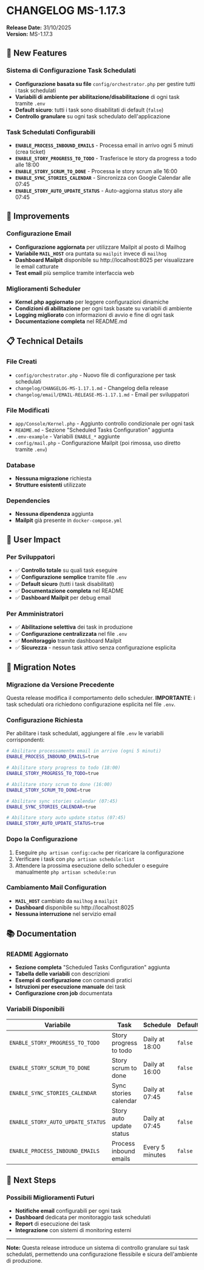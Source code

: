 # CHANGELOG MS-1.17.3

**Release Date:** 31/10/2025  
**Version:** MS-1.17.3

## 🚀 New Features

### Sistema di Configurazione Task Schedulati
- **Configurazione basata su file** `config/orchestrator.php` per gestire tutti i task schedulati
- **Variabili di ambiente per abilitazione/disabilitazione** di ogni task tramite `.env`
- **Default sicuro**: tutti i task sono disabilitati di default (`false`)
- **Controllo granulare** su ogni task schedulato dell'applicazione

### Task Schedulati Configurabili
- **`ENABLE_PROCESS_INBOUND_EMAILS`** - Processa email in arrivo ogni 5 minuti (crea ticket)
- **`ENABLE_STORY_PROGRESS_TO_TODO`** - Trasferisce le story da progress a todo alle 18:00
- **`ENABLE_STORY_SCRUM_TO_DONE`** - Processa le story scrum alle 16:00
- **`ENABLE_SYNC_STORIES_CALENDAR`** - Sincronizza con Google Calendar alle 07:45
- **`ENABLE_STORY_AUTO_UPDATE_STATUS`** - Auto-aggiorna status story alle 07:45

## 🔧 Improvements

### Configurazione Email
- **Configurazione aggiornata** per utilizzare Mailpit al posto di Mailhog
- **Variabile `MAIL_HOST`** ora puntata su `mailpit` invece di `mailhog`
- **Dashboard Mailpit** disponibile su http://localhost:8025 per visualizzare le email catturate
- **Test email** più semplice tramite interfaccia web

### Miglioramenti Scheduler
- **Kernel.php aggiornato** per leggere configurazioni dinamiche
- **Condizioni di abilitazione** per ogni task basate su variabili di ambiente
- **Logging migliorato** con informazioni di avvio e fine di ogni task
- **Documentazione completa** nel README.md

## 📋 Technical Details

### File Creati
- `config/orchestrator.php` - Nuovo file di configurazione per task schedulati
- `changelog/CHANGELOG-MS-1.17.1.md` - Changelog della release
- `changelog/email/EMAIL-RELEASE-MS-1.17.1.md` - Email per sviluppatori

### File Modificati
- `app/Console/Kernel.php` - Aggiunto controllo condizionale per ogni task
- `README.md` - Sezione "Scheduled Tasks Configuration" aggiunta
- `.env-example` - Variabili `ENABLE_*` aggiunte
- `config/mail.php` - Configurazione Mailpit (poi rimossa, uso diretto tramite `.env`)

### Database
- **Nessuna migrazione** richiesta
- **Strutture esistenti** utilizzate

### Dependencies
- **Nessuna dipendenza** aggiunta
- **Mailpit** già presente in `docker-compose.yml`

## 🎯 User Impact

### Per Sviluppatori
- ✅ **Controllo totale** su quali task eseguire
- ✅ **Configurazione semplice** tramite file `.env`
- ✅ **Default sicuro** (tutti i task disabilitati)
- ✅ **Documentazione completa** nel README
- ✅ **Dashboard Mailpit** per debug email

### Per Amministratori
- ✅ **Abilitazione selettiva** dei task in produzione
- ✅ **Configurazione centralizzata** nel file `.env`
- ✅ **Monitoraggio** tramite dashboard Mailpit
- ✅ **Sicurezza** - nessun task attivo senza configurazione esplicita

## 🔄 Migration Notes

### Migrazione da Versione Precedente
Questa release modifica il comportamento dello scheduler. **IMPORTANTE**: i task schedulati ora richiedono configurazione esplicita nel file `.env`.

### Configurazione Richiesta

Per abilitare i task schedulati, aggiungere al file `.env` le variabili corrispondenti:

```bash
# Abilitare processamento email in arrivo (ogni 5 minuti)
ENABLE_PROCESS_INBOUND_EMAILS=true

# Abilitare story progress to todo (18:00)
ENABLE_STORY_PROGRESS_TO_TODO=true

# Abilitare story scrum to done (16:00)
ENABLE_STORY_SCRUM_TO_DONE=true

# Abilitare sync stories calendar (07:45)
ENABLE_SYNC_STORIES_CALENDAR=true

# Abilitare story auto update status (07:45)
ENABLE_STORY_AUTO_UPDATE_STATUS=true
```

### Dopo la Configurazione
1. Eseguire `php artisan config:cache` per ricaricare la configurazione
2. Verificare i task con `php artisan schedule:list`
3. Attendere la prossima esecuzione dello scheduler o eseguire manualmente `php artisan schedule:run`

### Cambiamento Mail Configuration
- **`MAIL_HOST`** cambiato da `mailhog` a `mailpit`
- **Dashboard** disponibile su http://localhost:8025
- **Nessuna interruzione** nel servizio email

## 📚 Documentation

### README Aggiornato
- **Sezione completa** "Scheduled Tasks Configuration" aggiunta
- **Tabella delle variabili** con descrizioni
- **Esempi di configurazione** con comandi pratici
- **Istruzioni per esecuzione manuale** dei task
- **Configurazione cron job** documentata

### Variabili Disponibili
| Variabile | Task | Schedule | Default |
|-----------|------|----------|---------|
| `ENABLE_STORY_PROGRESS_TO_TODO` | Story progress to todo | Daily at 18:00 | `false` |
| `ENABLE_STORY_SCRUM_TO_DONE` | Story scrum to done | Daily at 16:00 | `false` |
| `ENABLE_SYNC_STORIES_CALENDAR` | Sync stories calendar | Daily at 07:45 | `false` |
| `ENABLE_STORY_AUTO_UPDATE_STATUS` | Story auto update status | Daily at 07:45 | `false` |
| `ENABLE_PROCESS_INBOUND_EMAILS` | Process inbound emails | Every 5 minutes | `false` |

## 🚀 Next Steps

### Possibili Miglioramenti Futuri
- **Notifiche email** configurabili per ogni task
- **Dashboard** dedicata per monitoraggio task schedulati
- **Report** di esecuzione dei task
- **Integrazione** con sistemi di monitoring esterni

---

**Note:** Questa release introduce un sistema di controllo granulare sui task schedulati, permettendo una configurazione flessibile e sicura dell'ambiente di produzione.

